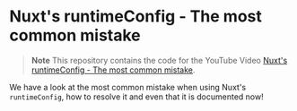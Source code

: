 # Nuxt's runtimeConfig - The most common mistake

> **Note**
> This repository contains the code for the YouTube Video [Nuxt's runtimeConfig - The most common mistake](https://www.youtube.com/watch?v=_FYV5WfiWvs).

We have a look at the most common mistake when using Nuxt's `runtimeConfig`, how to resolve it and even that it is documented now!
